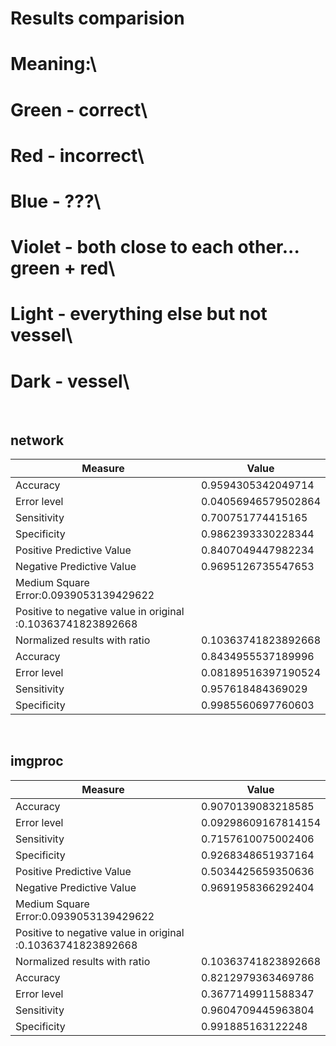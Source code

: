 # Results comparision
# Meaning:\
# Green - correct\
# Red - incorrect\
# Blue - ???\
# Violet - both close to each other... green + red\
# Light - everything else but not vessel\
# Dark - vessel\
﻿
## network
| Measure | Value |
| --- | --- |
| Accuracy |0.9594305342049714|
| Error level |0.04056946579502864|
| Sensitivity | 0.700751774415165 |
| Specificity | 0.9862393330228344 |
| Positive Predictive Value | 0.8407049447982234 |
| Negative Predictive Value | 0.9695126735547653 |
| Medium Square Error:0.0939053139429622
| Positive to negative value in original :0.10363741823892668 |
| Normalized results with ratio | 0.10363741823892668 |
| Accuracy | 0.8434955537189996 |
| Error level | 0.08189516397190524 |
| Sensitivity | 0.957618484369029 |
| Specificity | 0.9985560697760603 |
﻿
## imgproc
| Measure | Value |
| --- | --- |
| Accuracy |0.9070139083218585|
| Error level |0.09298609167814154|
| Sensitivity | 0.7157610075002406 |
| Specificity | 0.9268348651937164 |
| Positive Predictive Value | 0.5034425659350636 |
| Negative Predictive Value | 0.9691958366292404 |
| Medium Square Error:0.0939053139429622
| Positive to negative value in original :0.10363741823892668 |
| Normalized results with ratio | 0.10363741823892668 |
| Accuracy | 0.8212979363469786 |
| Error level | 0.3677149911588347 |
| Sensitivity | 0.9604709445963804 |
| Specificity | 0.991885163122248 |
